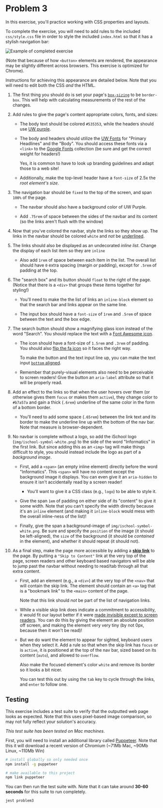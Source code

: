 # Problem 3

In this exercise, you'll practice working with CSS properties and layouts.

To complete the exercise, you will need to add rules to the included `css/style.css` file in order to style the included `index.html` so that it has a stylish navigation bar:

![Example of completed exercise](img/sample.gif)

(Note that because of how `<button>` elements are rendered, the appearance may be slightly different across browsers. This exercise is optimized for Chrome).

Instructions for achieving this appearance are detailed below. Note that you will need to edit both the CSS _and_ the HTML.

1. The first thing you should do is set your page's [`box-sizing`](https://info343.github.io/css-layouts.html#box-sizing) to be `border-box`. This will help with calculating measurements of the rest of the changes.

2. Add rules to give the page's content appropriate colors, fonts, and sizes:

    - The body text should be colored `#535353`, while the headers should use [UW purple](https://www.washington.edu/brand/graphic-elements/primary-color-palette/).
  
    - The body and headers should utilize the [UW Fonts](https://www.washington.edu/brand/graphic-elements/font-download/) for "Primary Headlines" and the "Body". You should access these fonts via a `<link>` to the [Google Fonts](https://fonts.google.com/) collection (be sure and get the correct weight for headers!)

        Yes, it is common to have to look up branding guidelines and adapt those to a web site!

    - Additionally, make the top-level header have a `font-size` of 2.5x the _root element's size_.

3. The navigation bar should be `fixed` to the top of the screen, and span `100%` of the page. 

    - The navbar should also have a background color of UW Purple.
    
    - Add `.75rem` of space between the sides of the navbar and its content (so the links aren't flush with the window)

4. Now that you've colored the navbar, style the links so they show up. The links in the navbar should be colored `white` and _not_ be [underlined](https://developer.mozilla.org/en-US/docs/Web/CSS/text-decoration).

5. The links should also be displayed as an undecorated _inline list_. Change the display of each list item so they are `inline`
 
    - Also add `1rem` of space between each item in the list. The overall list should have `0` extra spacing (margin _or_ padding), except for `.5rem` of padding at the top. 

6. The "search box" and its button should `float` to the right of the page. (Notice that there is a `<div>` that groups these items together for styling!)

    - You'll need to make the the list of links an `inline-block` element so that the search bar and links appear on the same line.

    - The input box should have a `font-size` of `1rem` and `.5rem` of space between the text and the box edge.

7. The search button should show a magnifying glass icon instead of the word "Search". You should replace the text with a [Font Awesome icon](http://fontawesome.io/icon/search/).
  
    - The icon should have a font-size of `1.5rem` and `.3rem` of padding. You should also [flip the fa icon](http://fontawesome.io/examples/#rotated-flipped) so it faces the right way.

        To make the button and the text input line up, you can make the text input [`bottom` aligned](https://developer.mozilla.org/en-US/docs/Web/CSS/vertical-align).

    - Remember that purely-visual elements also need to be perceivable to screen readers! Give the button an `aria-label` attribute so that it will be properly read.

8. Add an effect to the links so that when the user hovers over them (or otherwise gives them `focus` or makes them `active`), they change color to `#b7a57a` and gain a thick (`.6rem`) underline of the same color in the form of a bottom border.

    - You'll need to add some space (`.65rem`) between the link text and its border to make the underline line up with the bottom of the nav bar. Note that measure is browser-dependent.

9. No navbar is complete without a logo, so add the iSchool logo (`img/ischool-symbol-white.png`) to the side of the word "Informatics" in the first link. But since adding this as an `<img>` tag will make things difficult to style, you should instead include the logo as part of a _background image_.

    - First, add a `<span>` (an empty inline element) directly before the word "Informatics". This `<span>` will have no content except the background image it displays. You can even give it an `aria-hidden` to ensure it isn't accidentally read by a screen reader!

        - You'll want to give it a CSS class (e.g., `logo`) to be able to style it.

    - Give the span `1em` of padding on either side of its "content" to give it some width. Note that you can't specify the width directly because it's an `inline` element (and making it `inline-block` would mess with the overall inline-ness of the list)!

    - Finally, give the span a background-image of `img/ischool-symbol-white.png`. Be sure and specify the `position` of the image (it should be left-aligned), the `size` of the background (it should be _contained_ in the element), and whether it should repeat (it should not).

10. As a final step, make the page more accessible by adding a [**skip link**](http://webaim.org/techniques/skipnav/) to the page. By putting a `"Skip to Content"` link at the very top of the page, screen readers and other keyboard based navigators will be able to jump past the navbar without needing to read/tab through all that extra content.

    - First, add an element (e.g., a `<div>`) at the very top of the `<nav>` that will contain the skip link. The element should contain an `<a>` tag that is a "bookmark link" to the `<main>` content of the page.
    
        Note that this link should _not_ be part of the list of navigation links.

    - While a visible skip link does indicate a commitment to accessibility, it would fit our layout better if it were [made invisible except to screen readers](http://webaim.org/techniques/css/invisiblecontent/). You can do this by giving the element an absolute position off screen, and making the element very very tiny (by not 0px, because then it won't be read)!

    - But we do want the element to appear for sighted, keyboard users when they select it. Add a rule so that when the skip link has `focus` or is `active`, it is positioned at the top of the nav bar, sized based on its content (`auto`), and allowed to `overflow`.

        Also make the focused element's color `white` and remove its border so it looks a bit nicer.

        You can test this out by using the `tab` key to cycle through the links, and `enter` to follow one.

## Testing
This exercise includes a test suite to verify that the outputted web page looks as expected. Note that this uses pixel-based image comparison, so may not fully reflect your solution's accuracy.

_This test suite has been tested on Mac machines_.

First, you will need to install an additional library called [Puppeteer](https://github.com/GoogleChrome/puppeteer). Note that this it will download a recent version of Chromium (~71Mb Mac, ~90Mb Linux, ~110Mb Win)

```bash
# install globally so only needed once
npm install -g puppeteer

# make available to this project
npm link puppeteer
```

You can then run the test suite with. Note that it can take around **30-60 seconds** for this suite to run completely.

```bsh
jest problem3
```